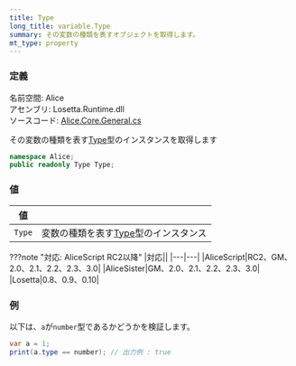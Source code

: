 ```yaml
---
title: Type
long_title: variable.Type
summary: その変数の種類を表すオブジェクトを取得します。
mt_type: property
---
```


### 定義
名前空間: Alice<br/>
アセンブリ: Losetta.Runtime.dll<br/>
ソースコード: [Alice.Core.General.cs](https://github.com/WSOFT-Project/Losetta/blob/master/Losetta.Runtime/Core/Extension/Alice.Core.General.cs)

その変数の種類を表す[Type](../alice/interpreter/type/index.md)型のインスタンスを取得します

```cs title="AliceScript"
namespace Alice;
public readonly Type Type;
```
### 値
|値| |
|-|-|
|`Type`|変数の種類を表す[Type](../alice/interpreter/type/index.md)型のインスタンス|

???note "対応: AliceScript RC2以降"
    |対応||
    |---|---|
    |AliceScript|RC2、GM、2.0、2.1、2.2、2.3、3.0|
    |AliceSister|GM、2.0、2.1、2.2、2.3、3.0|
    |Losetta|0.8、0.9、0.10|

### 例
以下は、`a`が`number`型であるかどうかを検証します。

```cs title="AliceScript"
var a = 1;
print(a.type == number); // 出力例 : true
```
